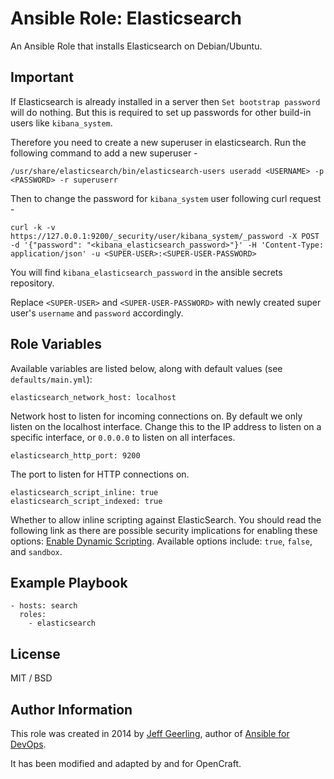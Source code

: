 # Ansible Role: Elasticsearch

An Ansible Role that installs Elasticsearch on Debian/Ubuntu.

## Important
If Elasticsearch is already installed in a server then ``Set bootstrap password`` will do nothing. But this is required to set up passwords for other build-in users like ``kibana_system``.

Therefore you need to create a new superuser in elasticsearch. Run the following command to add a new superuser -
```
/usr/share/elasticsearch/bin/elasticsearch-users useradd <USERNAME> -p <PASSWORD> -r superuserr
```

Then to change the password for ``kibana_system`` user following curl request -
```
curl -k -v https://127.0.0.1:9200/_security/user/kibana_system/_password -X POST -d '{"password": "<kibana_elasticsearch_password>"}' -H 'Content-Type: application/json' -u <SUPER-USER>:<SUPER-USER-PASSWORD>
```
You will find ``kibana_elasticsearch_password`` in the ansible secrets repository.

Replace ``<SUPER-USER>`` and ``<SUPER-USER-PASSWORD>`` with newly created super user's ``username`` and ``password`` accordingly.

## Role Variables

Available variables are listed below, along with default values (see `defaults/main.yml`):

    elasticsearch_network_host: localhost

Network host to listen for incoming connections on. By default we only listen on the localhost interface. Change this to the IP address to listen on a specific interface, or `0.0.0.0` to listen on all interfaces.

    elasticsearch_http_port: 9200

The port to listen for HTTP connections on.

    elasticsearch_script_inline: true
    elasticsearch_script_indexed: true

Whether to allow inline scripting against ElasticSearch. You should read the following link as there are possible security implications for enabling these options: [Enable Dynamic Scripting](https://www.elastic.co/guide/en/elasticsearch/reference/current/modules-scripting.html#enable-dynamic-scripting). Available options include: `true`, `false`, and `sandbox`.

## Example Playbook

    - hosts: search
      roles:
        - elasticsearch

## License

MIT / BSD

## Author Information

This role was created in 2014 by [Jeff Geerling](http://www.jeffgeerling.com/), author of [Ansible for DevOps](https://www.ansiblefordevops.com/).

It has been modified and adapted by and for OpenCraft.
